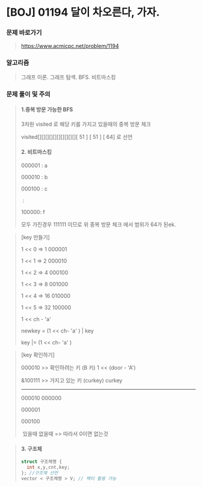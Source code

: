 # [BOJ] 01194 달이 차오른다, 가자.

### 문제 바로가기

>  https://www.acmicpc.net/problem/1194

### 알고리즘

> 그래프 이론. 그래프 탐색. BFS. 비트마스킹

### 문제 풀이 및 주의

>#### 1.중복 방문 가능한 BFS
>
>3차원 visited 로 해당 키를 가지고 있을때의 중복 방문 체크
>
>visited[][][][][][][][][][][ 51 ] [ 51 ] [ 64] 로 선언
>
>#### 2. 비트마스킹
>
>000001 : a
>
>000010 : b
>
>000100 : c
>
>​         :
>
>100000: f 
>
>모두 가진경우 111111 이므로 위 중복 방문 체크 에서 범위가 64가 된ek.

>[key 만들기]
>
>1 << 0  =>  1  000001
>
>1 << 1  =>  2  000010
>
>1 << 2  =>  4  000100
>
>1 << 3  =>  8  001000
>
>1 << 4  =>  16 010000
>
>1 << 5 => 32  100000
>
>1 << ch - 'a'
>
>newkey = (1 << ch- 'a' )  | key
>
>key |=  (1 << ch- 'a' )

> [key 확인하기]
>
>   000010   >> 확인하려는 키  (B 키)       1 << (door - 'A')
>
> &100111  >> 가지고 있는 키 (curkey)   curkey
>
> --------------
>
>   000010       000000  
>
>   000001
>
>   000100
>
> ​    있을때       없을때     => 따라서  0이면 없는것 



>#### 3. 구조체
>
>```c++
>struct 구조체명 {
>	int x,y,cnt,key;
>}; //구조체 선언
>vector < 구조체명 > V; // 벡터 활용 가능
>```